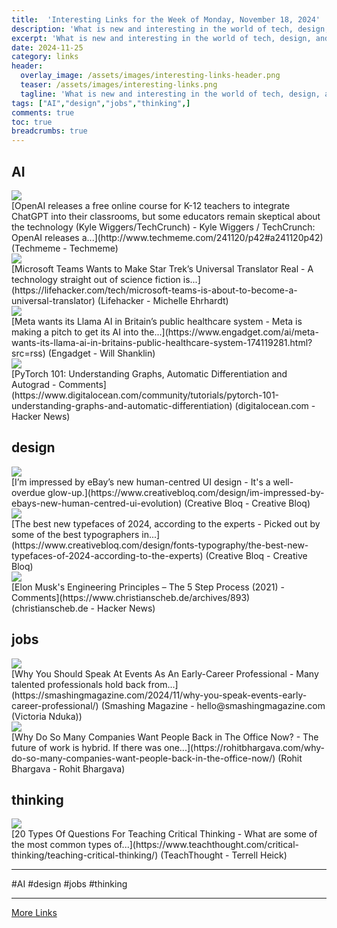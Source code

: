 ```yaml
---
title:  'Interesting Links for the Week of Monday, November 18, 2024'
description: 'What is new and interesting in the world of tech, design, and leadership?'
excerpt: 'What is new and interesting in the world of tech, design, and leadership?'
date: 2024-11-25
category: links
header:
  overlay_image: /assets/images/interesting-links-header.png
  teaser: /assets/images/interesting-links.png
  tagline: 'What is new and interesting in the world of tech, design, and leadership?'
tags: ["AI","design","jobs","thinking",]
comments: true
toc: true
breadcrumbs: true
---
```


## AI
<div class="link-content"><img src='http://www.techmeme.com/241120/i42.jpg' class="link-image"/>
<div class="link-text" markdown="1">
  [OpenAI releases a free online course for K-12 teachers to integrate ChatGPT into their classrooms, but some educators remain skeptical about the technology (Kyle Wiggers/TechCrunch) -   Kyle Wiggers / TechCrunch: OpenAI releases a...](http://www.techmeme.com/241120/p42#a241120p42) (Techmeme - Techmeme)
</div>
</div>
<div class="link-content"><img src='https://lifehacker.com/imagery/articles/01JD2R7T4VF6DWQX26MYDA5EMN/hero-image.png' class="link-image"/>
<div class="link-text" markdown="1">
  [Microsoft Teams Wants to Make Star Trek’s Universal Translator Real - A technology straight out of science fiction is...](https://lifehacker.com/tech/microsoft-teams-is-about-to-become-a-universal-translator) (Lifehacker - Michelle Ehrhardt)
</div>
</div>
<div class="link-content"><img src='https://s.yimg.com/kw/assets/favicon-160x160.png' class="link-image"/>
<div class="link-text" markdown="1">
  [Meta wants its Llama AI in Britain’s public healthcare system - Meta is making a pitch to get its AI into the...](https://www.engadget.com/ai/meta-wants-its-llama-ai-in-britains-public-healthcare-system-174119281.html?src=rss) (Engadget - Will Shanklin)
</div>
</div>
<div class="link-content"><img src='https://news.ycombinator.com/y18.svg' class="link-image"/>
<div class="link-text" markdown="1">
  [PyTorch 101: Understanding Graphs, Automatic Differentiation and Autograd - Comments](https://www.digitalocean.com/community/tutorials/pytorch-101-understanding-graphs-and-automatic-differentiation) (digitalocean.com - Hacker News)
</div>
</div>

## design
<div class="link-content"><img src='https://cdn.mos.cms.futurecdn.net/PKMrmxRM5HDGfYord4aB8n.jpg' class="link-image"/>
<div class="link-text" markdown="1">
  [I’m impressed by eBay’s new human-centred UI design - It's a well-overdue glow-up.](https://www.creativebloq.com/design/im-impressed-by-ebays-new-human-centred-ui-evolution) (Creative Bloq - Creative Bloq)
</div>
</div>
<div class="link-content"><img src='https://cdn.mos.cms.futurecdn.net/7hv7RhnmucjKFgytf6MNZU.png' class="link-image"/>
<div class="link-text" markdown="1">
  [The best new typefaces of 2024, according to the experts - Picked out by some of the best typographers in...](https://www.creativebloq.com/design/fonts-typography/the-best-new-typefaces-of-2024-according-to-the-experts) (Creative Bloq - Creative Bloq)
</div>
</div>
<div class="link-content"><img src='https://news.ycombinator.com/y18.svg' class="link-image"/>
<div class="link-text" markdown="1">
  [Elon Musk's Engineering Principles – The 5 Step Process (2021) - Comments](https://www.christianscheb.de/archives/893) (christianscheb.de - Hacker News)
</div>
</div>

## jobs
<div class="link-content"><img src='http://files.smashing.media/articles/why-you-speak-events-early-career-professional/why-you-speak-events-early-career-professional.jpg' class="link-image"/>
<div class="link-text" markdown="1">
  [Why You Should Speak At Events As An Early-Career Professional - Many talented professionals hold back from...](https://smashingmagazine.com/2024/11/why-you-speak-events-early-career-professional/) (Smashing Magazine - hello@smashingmagazine.com (Victoria Nduka))
</div>
</div>
<div class="link-content"><img src='https://rohitbhargava.com/images/2022/01/cropped-Mask-Group-1-32x32.png' class="link-image"/>
<div class="link-text" markdown="1">
  [Why Do So Many Companies Want People Back in The Office Now? - The future of work is hybrid. If there was one...](https://rohitbhargava.com/why-do-so-many-companies-want-people-back-in-the-office-now/) (Rohit Bhargava - Rohit Bhargava)
</div>
</div>

## thinking
<div class="link-content"><img src='https://www.teachthought.com/wp-content/uploads/2021/01/Types-Of-Questions.png' class="link-image"/>
<div class="link-text" markdown="1">
  [20 Types Of Questions For Teaching Critical Thinking - What are some of the most common types of...](https://www.teachthought.com/critical-thinking/teaching-critical-thinking/) (TeachThought - Terrell Heick)
</div>
</div>


---
#AI #design #jobs #thinking 

---
[More Links](/links)
